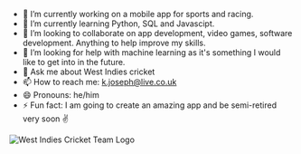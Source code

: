 

- 🔭 I’m currently working on a mobile app for sports and racing.
- 🌱 I’m currently learning Python, SQL and Javascipt.
- 👯 I’m looking to collaborate on app development, video games, software development. Anything to help improve my skills.
- 🤔 I’m looking for help with machine learning as it's something I would like to get into in the future. 
- 💬 Ask me about West Indies cricket
- 📫 How to reach me: k.joseph@live.co.uk
- 😄 Pronouns: he/him
- ⚡ Fun fact: I am going to create an amazing app and be semi-retired very soon ✌️

![West Indies Cricket Team Logo](https://upload.wikimedia.org/wikipedia/en/9/9b/Cricket_West_Indies_Logo_2017.png)




